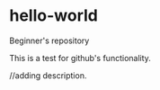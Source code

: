 # hello-world
Beginner's repository

This is a test for github's functionality.

//adding description.
